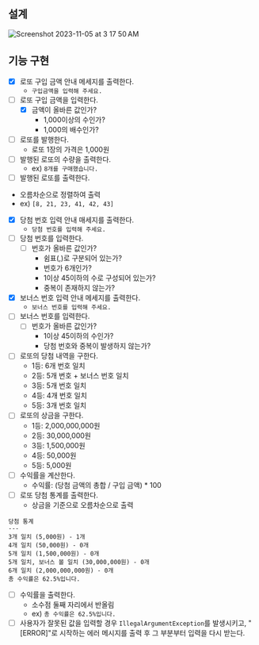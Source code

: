 ## 설계

![Screenshot 2023-11-05 at 3 17 50 AM](https://github.com/seungmin-park/algorithm-study/assets/78605779/8a80b687-af85-47d7-9276-c55efedd6430)

## 기능 구현

- [x] 로또 구입 금액 안내 메세지를 출력한다.
    - `구입금액을 입력해 주세요.`
- [ ] 로또 구입 금액을 입력한다.
    - [x] 금액이 올바른 값인가?
        - 1,000이상의 수인가?
        - 1,000의 배수인가?
- [ ] 로또를 발행한다.
    - 로또 1장의 가격은 1,000원
- [ ] 발행된 로또의 수량을 출력한다.
    - ex) `8개를 구매했습니다.`
- [ ] 발행된 로또를 출력한다.
- 오름차순으로 정렬하여 출력
- ex) `[8, 21, 23, 41, 42, 43]`
- [x] 당첨 번호 입력 안내 매세지를 출력한다.
    - `당첨 번호를 입력해 주세요.`
- [ ] 당첨 번호를 입력한다.
    - [ ] 번호가 올바른 값인가?
        - 쉼표(,)로 구분되어 있는가?
        - 번호가 6개인가?
        - 1이상 45이하의 수로 구성되어 있는가?
        - 중복이 존재하지 않는가?
- [x] 보너스 번호 입력 안내 메세지를 출력한다.
    - `보너스 번호를 입력해 주세요.`
- [ ] 보너스 번호를 입력한다.
    - [ ] 번호가 올바른 값인가?
        - 1이상 45이하의 수인가?
        - 당첨 번호와 중복이 발생하지 않는가?
- [ ] 로또의 당첨 내역을 구한다.
    - 1등: 6개 번호 일치
    - 2등: 5개 번호 + 보너스 번호 일치
    - 3등: 5개 번호 일치
    - 4등: 4개 번호 일치
    - 5등: 3개 번호 일치
- [ ] 로또의 상금을 구한다.
    - 1등: 2,000,000,000원
    - 2등: 30,000,000원
    - 3등: 1,500,000원
    - 4등: 50,000원
    - 5등: 5,000원
- [ ] 수익률을 계산한다.
    - 수익률: (당첨 금액의 총합 / 구입 금액) * 100
- [ ] 로또 당첨 통계를 출력한다.
    - 상금을 기준으로 오름차순으로 출력

```
당첨 통계
---
3개 일치 (5,000원) - 1개
4개 일치 (50,000원) - 0개
5개 일치 (1,500,000원) - 0개
5개 일치, 보너스 볼 일치 (30,000,000원) - 0개
6개 일치 (2,000,000,000원) - 0개
총 수익률은 62.5%입니다.
```

- [ ] 수익률을 출력한다.
    - 소수점 둘째 자리에서 반올림
    - ex) `총 수익률은 62.5%입니다.`
- [ ] 사용자가 잘못된 값을 입력할 경우 `IllegalArgumentException`를 발생시키고, "[ERROR]"로 시작하는 에러 메시지를 출력 후 그 부분부터 입력을 다시 받는다.